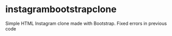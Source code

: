 # instagrambootstrapclone
Simple HTML Instagram clone made with Bootstrap.
Fixed errors in previous code
